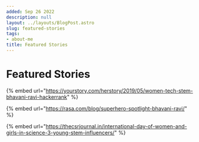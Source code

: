 ```yaml
---
added: Sep 26 2022
description: null
layout: ../layouts/BlogPost.astro
slug: featured-stories
tags:
- about-me
title: Featured Stories
---
```


# Featured Stories

{% embed url="https://yourstory.com/herstory/2019/05/women-tech-stem-bhavani-ravi-hackerrank" %}

{% embed url="https://rasa.com/blog/superhero-spotlight-bhavani-ravi/" %}

{% embed url="https://thecsrjournal.in/international-day-of-women-and-girls-in-science-3-young-stem-influencers/" %}